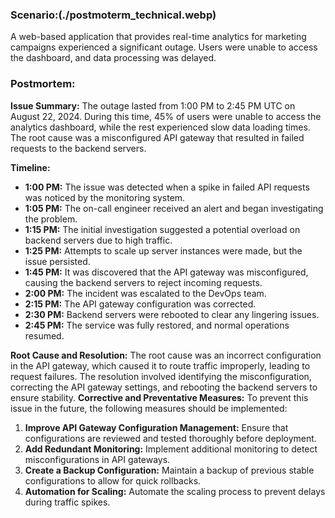 
### **Scenario:**(./postmoterm_technical.webp)
A web-based application that provides real-time analytics for marketing campaigns experienced a significant outage. Users were unable to access the dashboard, and data processing was delayed.


### **Postmortem:**

**Issue Summary:**
The outage lasted from 1:00 PM to 2:45 PM UTC on August 22, 2024. During this time, 45% of users were unable to access the analytics dashboard, while the rest experienced slow data loading times. The root cause was a misconfigured API gateway that resulted in failed requests to the backend servers.

**Timeline:**
- **1:00 PM:** The issue was detected when a spike in failed API requests was noticed by the monitoring system.
- **1:05 PM:** The on-call engineer received an alert and began investigating the problem.
- **1:15 PM:** The initial investigation suggested a potential overload on backend servers due to high traffic.
- **1:25 PM:** Attempts to scale up server instances were made, but the issue persisted.
- **1:45 PM:** It was discovered that the API gateway was misconfigured, causing the backend servers to reject incoming requests.
- **2:00 PM:** The incident was escalated to the DevOps team.
- **2:15 PM:** The API gateway configuration was corrected.
- **2:30 PM:** Backend servers were rebooted to clear any lingering issues.
- **2:45 PM:** The service was fully restored, and normal operations resumed.

**Root Cause and Resolution:**
The root cause was an incorrect configuration in the API gateway, which caused it to route traffic improperly, leading to request failures. The resolution involved identifying the misconfiguration, correcting the API gateway settings, and rebooting the backend servers to ensure stability.
**Corrective and Preventative Measures:**
To prevent this issue in the future, the following measures should be implemented:
1. **Improve API Gateway Configuration Management:** Ensure that configurations are reviewed and tested thoroughly before deployment.
2. **Add Redundant Monitoring:** Implement additional monitoring to detect misconfigurations in API gateways.
3. **Create a Backup Configuration:** Maintain a backup of previous stable configurations to allow for quick rollbacks.
4. **Automation for Scaling:** Automate the scaling process to prevent delays during traffic spikes.
